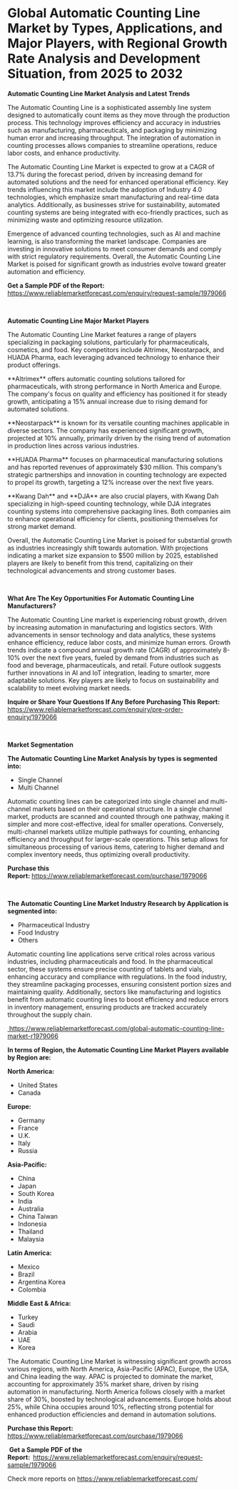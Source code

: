 <p><h1>Global Automatic Counting Line Market by Types, Applications, and Major Players, with Regional Growth Rate Analysis and Development Situation, from 2025 to 2032</h1></p><p><strong>Automatic Counting Line Market Analysis and Latest Trends</strong></p>
<p><p>The Automatic Counting Line is a sophisticated assembly line system designed to automatically count items as they move through the production process. This technology improves efficiency and accuracy in industries such as manufacturing, pharmaceuticals, and packaging by minimizing human error and increasing throughput. The integration of automation in counting processes allows companies to streamline operations, reduce labor costs, and enhance productivity.</p><p>The Automatic Counting Line Market is expected to grow at a CAGR of 13.7% during the forecast period, driven by increasing demand for automated solutions and the need for enhanced operational efficiency. Key trends influencing this market include the adoption of Industry 4.0 technologies, which emphasize smart manufacturing and real-time data analytics. Additionally, as businesses strive for sustainability, automated counting systems are being integrated with eco-friendly practices, such as minimizing waste and optimizing resource utilization.</p><p>Emergence of advanced counting technologies, such as AI and machine learning, is also transforming the market landscape. Companies are investing in innovative solutions to meet consumer demands and comply with strict regulatory requirements. Overall, the Automatic Counting Line Market is poised for significant growth as industries evolve toward greater automation and efficiency.</p></p>
<p><strong>Get a Sample PDF of the Report:&nbsp;</strong> <a href="https://www.reliablemarketforecast.com/enquiry/request-sample/1979066?utm_campaign=3454&utm_medium=2&utm_source=Github&utm_content=ia&utm_term=28032025&utm_id=automatic-counting-line">https://www.reliablemarketforecast.com/enquiry/request-sample/1979066</a></p>
<p>&nbsp;</p>
<p><strong>Automatic Counting Line Major Market Players</strong></p>
<p><p>The Automatic Counting Line Market features a range of players specializing in packaging solutions, particularly for pharmaceuticals, cosmetics, and food. Key competitors include Altrimex, Neostarpack, and HUADA Pharma, each leveraging advanced technology to enhance their product offerings.</p><p>**Altrimex** offers automatic counting solutions tailored for pharmaceuticals, with strong performance in North America and Europe. The company's focus on quality and efficiency has positioned it for steady growth, anticipating a 15% annual increase due to rising demand for automated solutions.</p><p>**Neostarpack** is known for its versatile counting machines applicable in diverse sectors. The company has experienced significant growth, projected at 10% annually, primarily driven by the rising trend of automation in production lines across various industries.</p><p>**HUADA Pharma** focuses on pharmaceutical manufacturing solutions and has reported revenues of approximately $30 million. This company’s strategic partnerships and innovation in counting technology are expected to propel its growth, targeting a 12% increase over the next five years.</p><p>**Kwang Dah** and **DJA** are also crucial players, with Kwang Dah specializing in high-speed counting technology, while DJA integrates counting systems into comprehensive packaging lines. Both companies aim to enhance operational efficiency for clients, positioning themselves for strong market demand.</p><p>Overall, the Automatic Counting Line Market is poised for substantial growth as industries increasingly shift towards automation. With projections indicating a market size expansion to $500 million by 2025, established players are likely to benefit from this trend, capitalizing on their technological advancements and strong customer bases.</p></p>
<p>&nbsp;</p>
<p><strong>What Are The Key Opportunities For Automatic Counting Line Manufacturers?</strong></p>
<p><p>The Automatic Counting Line market is experiencing robust growth, driven by increasing automation in manufacturing and logistics sectors. With advancements in sensor technology and data analytics, these systems enhance efficiency, reduce labor costs, and minimize human errors. Growth trends indicate a compound annual growth rate (CAGR) of approximately 8-10% over the next five years, fueled by demand from industries such as food and beverage, pharmaceuticals, and retail. Future outlook suggests further innovations in AI and IoT integration, leading to smarter, more adaptable solutions. Key players are likely to focus on sustainability and scalability to meet evolving market needs.</p></p>
<p><strong>Inquire or Share Your Questions If Any Before Purchasing This Report:</strong> <a href="https://www.reliablemarketforecast.com/enquiry/pre-order-enquiry/1979066?utm_campaign=3454&utm_medium=2&utm_source=Github&utm_content=ia&utm_term=28032025&utm_id=automatic-counting-line">https://www.reliablemarketforecast.com/enquiry/pre-order-enquiry/1979066</a></p>
<p>&nbsp;</p>
<p><strong>Market Segmentation</strong></p>
<p><strong>The Automatic Counting Line Market Analysis by types is segmented into:</strong></p>
<p><ul><li>Single Channel</li><li>Multi Channel</li></ul></p>
<p><p>Automatic counting lines can be categorized into single channel and multi-channel markets based on their operational structure. In a single channel market, products are scanned and counted through one pathway, making it simpler and more cost-effective, ideal for smaller operations. Conversely, multi-channel markets utilize multiple pathways for counting, enhancing efficiency and throughput for larger-scale operations. This setup allows for simultaneous processing of various items, catering to higher demand and complex inventory needs, thus optimizing overall productivity.</p></p>
<p><strong>Purchase this Report:&nbsp;</strong><a href="https://www.reliablemarketforecast.com/purchase/1979066?utm_campaign=3454&utm_medium=2&utm_source=Github&utm_content=ia&utm_term=28032025&utm_id=automatic-counting-line">https://www.reliablemarketforecast.com/purchase/1979066</a></p>
<p>&nbsp;</p>
<p><strong>The Automatic Counting Line Market Industry Research by Application is segmented into:</strong></p>
<p><ul><li>Pharmaceutical Industry</li><li>Food Industry</li><li>Others</li></ul></p>
<p><p>Automatic counting line applications serve critical roles across various industries, including pharmaceuticals and food. In the pharmaceutical sector, these systems ensure precise counting of tablets and vials, enhancing accuracy and compliance with regulations. In the food industry, they streamline packaging processes, ensuring consistent portion sizes and maintaining quality. Additionally, sectors like manufacturing and logistics benefit from automatic counting lines to boost efficiency and reduce errors in inventory management, ensuring products are tracked accurately throughout the supply chain.</p></p>
<p><a href="https://www.reliablemarketforecast.com/global-automatic-counting-line-market-r1979066?utm_campaign=3454&utm_medium=2&utm_source=Github&utm_content=ia&utm_term=28032025&utm_id=automatic-counting-line">&nbsp;https://www.reliablemarketforecast.com/global-automatic-counting-line-market-r1979066</a></p>
<p><strong>In terms of Region, the Automatic Counting Line Market Players available by Region are:</strong></p>
<p>
    <p> <strong> North America: </strong>
        <ul>
            <li>United States</li>
            <li>Canada</li>
        </ul>
        </p> 
    <p> <strong> Europe: </strong>
        <ul>
            <li>Germany</li>
            <li>France</li>
            <li>U.K.</li>
            <li>Italy</li>
            <li>Russia</li>
        </ul>
        </p> 
    <p> <strong> Asia-Pacific: </strong>
        <ul>
            <li>China</li>
            <li>Japan</li>
            <li>South Korea</li>
            <li>India</li>
            <li>Australia</li>
            <li>China Taiwan</li>
            <li>Indonesia</li>
            <li>Thailand</li>
            <li>Malaysia</li>
        </ul>
        </p> 
    <p> <strong> Latin America: </strong>
        <ul>
            <li>Mexico</li>
            <li>Brazil</li>
            <li>Argentina Korea</li>
            <li>Colombia</li>
        </ul>
        </p> 
    <p> <strong> Middle East & Africa: </strong>
        <ul>
            <li>Turkey</li>
            <li>Saudi</li>
            <li>Arabia</li>
            <li>UAE</li>
            <li>Korea</li>
        </ul>
    </p>
    </p>
<p><p>The Automatic Counting Line Market is witnessing significant growth across various regions, with North America, Asia-Pacific (APAC), Europe, the USA, and China leading the way. APAC is projected to dominate the market, accounting for approximately 35% market share, driven by rising automation in manufacturing. North America follows closely with a market share of 30%, boosted by technological advancements. Europe holds about 25%, while China occupies around 10%, reflecting strong potential for enhanced production efficiencies and demand in automation solutions.</p></p>
<p><strong>Purchase this Report: </strong><a href="https://www.reliablemarketforecast.com/purchase/1979066?utm_campaign=3454&utm_medium=2&utm_source=Github&utm_content=ia&utm_term=28032025&utm_id=automatic-counting-line">https://www.reliablemarketforecast.com/purchase/1979066</a></p>
<p>&nbsp;<strong>Get a Sample PDF of the Report:&nbsp;&nbsp;</strong><a href="https://www.reliablemarketforecast.com/enquiry/request-sample/1979066?utm_campaign=3454&utm_medium=2&utm_source=Github&utm_content=ia&utm_term=28032025&utm_id=automatic-counting-line">https://www.reliablemarketforecast.com/enquiry/request-sample/1979066</a></p>
<p><strong></strong></p>
<p>Check more reports on <a href="https://www.reliablemarketforecast.com/?utm_campaign=3454&utm_medium=2&utm_source=Github&utm_content=ia&utm_term=28032025&utm_id=automatic-counting-line">https://www.reliablemarketforecast.com/</a></p>